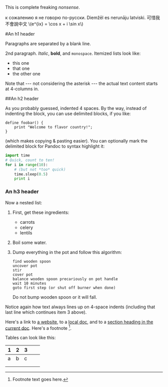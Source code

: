 <!-- 
.. title: Nonsense 2
.. slug: nonsense-2
.. date: 2016-03-30 05:24:39 UTC
.. tags: mathjax 
.. category: 
.. link: 
.. description: 
.. type: text
-->

This is complete freaking _nonsense_.

к сожалению я не говорю по-русски.
Diemžēl es nerunāju latviski.
可惜我不會說中文
\\(e^{ix} = \cos x + i \sin x\\)

#An h1 header

Paragraphs are separated by a blank line.

2nd paragraph. *Italic*, **bold**, and `monospace`. Itemized lists
look like:

  * this one
  * that one
  * the other one

Note that --- not considering the asterisk --- the actual text
content starts at 4-columns in.

##An h2 header

As you probably guessed, indented 4 spaces. By the way, instead of
indenting the block, you can use delimited blocks, if you like:

~~~
define foobar() {
    print "Welcome to flavor country!";
}
~~~

(which makes copying & pasting easier). You can optionally mark the
delimited block for Pandoc to syntax highlight it:

~~~python
import time
# Quick, count to ten!
for i in range(10):
    # (but not *too* quick)
    time.sleep(0.5)
    print i
~~~

### An h3 header ###

Now a nested list:

 1. First, get these ingredients:

      * carrots
      * celery
      * lentils

 2. Boil some water.

 3. Dump everything in the pot and follow
    this algorithm:

        find wooden spoon
        uncover pot
        stir
        cover pot
        balance wooden spoon precariously on pot handle
        wait 10 minutes
        goto first step (or shut off burner when done)

    Do not bump wooden spoon or it will fall.

Notice again how text always lines up on 4-space indents (including
that last line which continues item 3 above).

Here's a link to [a website](http://foo.bar), to a [local
doc](local-doc.html), and to a [section heading in the current
doc](#an-h2-header). Here's a footnote [^1].

[^1]: Footnote text goes here.

Tables can look like this:

| 1 | 2 | 3 |   |   |
|---|---|---|---|---|
| a | b | c |   |   |
|   |   |   |   |   |
|   |   |   |   |   |